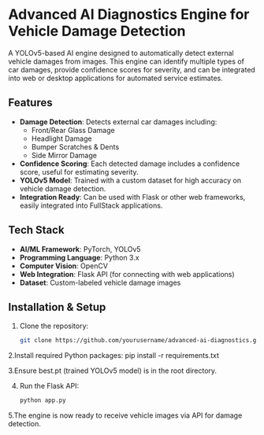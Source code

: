 # Advanced AI Diagnostics Engine for Vehicle Damage Detection

A YOLOv5-based AI engine designed to automatically detect external vehicle damages from images. This engine can identify multiple types of car damages, provide confidence scores for severity, and can be integrated into web or desktop applications for automated service estimates.

## Features

- **Damage Detection**: Detects external car damages including:
  - Front/Rear Glass Damage
  - Headlight Damage
  - Bumper Scratches & Dents
  - Side Mirror Damage
- **Confidence Scoring**: Each detected damage includes a confidence score, useful for estimating severity.
- **YOLOv5 Model**: Trained with a custom dataset for high accuracy on vehicle damage detection.
- **Integration Ready**: Can be used with Flask or other web frameworks, easily integrated into FullStack applications.

## Tech Stack

- **AI/ML Framework**: PyTorch, YOLOv5
- **Programming Language**: Python 3.x
- **Computer Vision**: OpenCV
- **Web Integration**: Flask API (for connecting with web applications)
- **Dataset**: Custom-labeled vehicle damage images

## Installation & Setup

1. Clone the repository:
   ```bash
   git clone https://github.com/yourusername/advanced-ai-diagnostics.gitxt
2.Install required Python packages:
 pip install -r requirements.txt
 
3.Ensure best.pt (trained YOLOv5 model) is in the root directory.

4. Run the Flask API:
   ```bash
   python app.py
 5.The engine is now ready to receive vehicle images via API for damage detection.  






   
